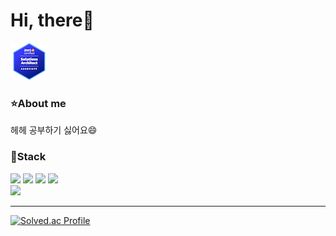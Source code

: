 # Hi, there:wave:
![AWS-SAA](./img/aws-certified-solutions-architect-associate.png)

### :star:About me
헤헤 공부하기 싫어요:smile:

### :hammer:Stack
<div>
<img src="https://img.shields.io/badge/Python-3776AB.svg?&style=for-the-badge&logo=Python&logoColor=white"/>
<img src="https://img.shields.io/badge/Java-007396.svg?&style=for-the-badge&logo=Java&logoColor=white"/>
<img src="https://img.shields.io/badge/C++-00599C?style=for-the-badge&logo=C%2B%2B&logoColor=white"/>
<img src="https://img.shields.io/badge/C-A8B9CC?style=for-the-badge&logo=C&logoColor=white"/>
<br>
<img src="https://img.shields.io/badge/Amazon%20AWS-232F3E.svg?&style=for-the-badge&logo=Amazon%20AWS&logoColor=white"/>
</div>

***

[![Solved.ac Profile](http://mazassumnida.wtf/api/v2/generate_badge?boj=yujin071610)](https://solved.ac/yujin071610/)
